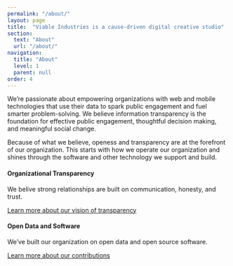 ```yaml
---
permalink: "/about/"
layout: page
title:  "Viable Industries is a cause-driven digital creative studio"
section: 
  text: "About"
  url: "/about/"
navigation:
  title: "About"
  level: 1
  parent: null
order: 4
---
```

We’re passionate about empowering organizations with web and mobile technologies that use their data to spark public engagement and fuel smarter problem-solving. We believe information transparency is the foundation for effective public engagement, thoughtful decision making, and meaningful social change.

Because of what we believe, openess and transparency are at the forefront of our organization. This starts with how we operate our organization and shines through the software and other technology we support and build.

#### Organizational Transparency
We belive strong relationships are built on communication, honesty, and trust.

<a href="/about/transparency/">Learn more about our vision of transparency</a>

#### Open Data and Software
We’ve built our organization on open data and open source software.

<a href="/about/open-source/">Learn more about our contributions</a>
